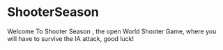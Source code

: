 # ShooterSeason
 Welcome To Shooter Season , the open World Shooter Game, where you will have to survive the IA attack, good luck!
